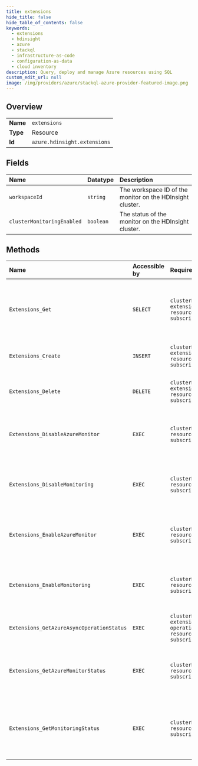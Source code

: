 ```yaml
---
title: extensions
hide_title: false
hide_table_of_contents: false
keywords:
  - extensions
  - hdinsight
  - azure    
  - stackql
  - infrastructure-as-code
  - configuration-as-data
  - cloud inventory
description: Query, deploy and manage Azure resources using SQL
custom_edit_url: null
image: /img/providers/azure/stackql-azure-provider-featured-image.png
---
```

  
    

## Overview
<table><tbody>
<tr><td><b>Name</b></td><td><code>extensions</code></td></tr>
<tr><td><b>Type</b></td><td>Resource</td></tr>
<tr><td><b>Id</b></td><td><code>azure.hdinsight.extensions</code></td></tr>
</tbody></table>

## Fields
| Name | Datatype | Description |
|:-----|:---------|:------------|
| `workspaceId` | `string` | The workspace ID of the monitor on the HDInsight cluster. |
| `clusterMonitoringEnabled` | `boolean` | The status of the monitor on the HDInsight cluster. |
## Methods
| Name | Accessible by | Required Params | Description |
|:-----|:--------------|:----------------|:------------|
| `Extensions_Get` | `SELECT` | `clusterName, extensionName, resourceGroupName, subscriptionId` | Gets the extension properties for the specified HDInsight cluster extension. |
| `Extensions_Create` | `INSERT` | `clusterName, extensionName, resourceGroupName, subscriptionId` | Creates an HDInsight cluster extension. |
| `Extensions_Delete` | `DELETE` | `clusterName, extensionName, resourceGroupName, subscriptionId` | Deletes the specified extension for HDInsight cluster. |
| `Extensions_DisableAzureMonitor` | `EXEC` | `clusterName, resourceGroupName, subscriptionId` | Disables the Azure Monitor on the HDInsight cluster. |
| `Extensions_DisableMonitoring` | `EXEC` | `clusterName, resourceGroupName, subscriptionId` | Disables the Operations Management Suite (OMS) on the HDInsight cluster. |
| `Extensions_EnableAzureMonitor` | `EXEC` | `clusterName, resourceGroupName, subscriptionId` | Enables the Azure Monitor on the HDInsight cluster. |
| `Extensions_EnableMonitoring` | `EXEC` | `clusterName, resourceGroupName, subscriptionId` | Enables the Operations Management Suite (OMS) on the HDInsight cluster. |
| `Extensions_GetAzureAsyncOperationStatus` | `EXEC` | `clusterName, extensionName, operationId, resourceGroupName, subscriptionId` | Gets the async operation status. |
| `Extensions_GetAzureMonitorStatus` | `EXEC` | `clusterName, resourceGroupName, subscriptionId` | Gets the status of Azure Monitor on the HDInsight cluster. |
| `Extensions_GetMonitoringStatus` | `EXEC` | `clusterName, resourceGroupName, subscriptionId` | Gets the status of Operations Management Suite (OMS) on the HDInsight cluster. |
